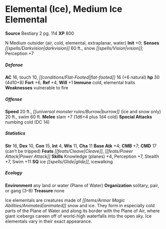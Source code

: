 ﻿---
cssclass: [monsters]
title1: Elemental (Ice), Medium Ice Elemental
title2: Medium Ice Elemental
CR: 3
sources:
- name: Bestiary 2
  page: 114
  link: http://paizo.com/pathfinderRPG/v5748btpy8hif
XP: 800
alignment: N
size: Medium
type: outsider
subtypes:
- air
- cold
- elemental
- extraplanar
- water
initiative:
  bonus: 0
senses:
  darkvision: 60
  snow vision: true
AC:
  AC: 16
  touch: 10
  flat_footed: 16
  components:
    natural: 6
HP:
  HP: 30
  long: 4d10+8
saves:
  fort: 6
  ref: 4
  will: 1
immunities:
- cold
- elemental traits
weaknesses:
- vulnerable to fire
speeds:
  base: 20
  burrow (ice and snow only): 20
  swim: 60
attacks:
  melee:
  - - text: slam +7 (1d6+4 plus 1d4 cold)
      entries:
      - - damage: 1d6+4
        - damage: 1d4
          type: cold
      attack: slam
      bonus:
      - 7
  special:
  - numbing cold (DC 14)
ability_scores:
  STR: 16
  DEX: 10
  CON: 15
  INT: 4
  WIS: 11
  CHA: 11
BAB: 4
CMB: 7
CMD: 17
CMD_other: can't be tripped
feats:
- name: Cleave
- name: Power Attack
skills:
  Knowledge (planes): 4
  Perception: 7
  Stealth: 7
  Swim: 11
special_qualities:
- ice glide
- icewalking
ecology:
  environment: any land or water (Plane of Water)
  organization: solitary, pair, or gang (3-8)
  treasure_type: none
desc_long: Ice elementals are creatures made of animated snow and ice. They form in
  especially cold parts of the Plane of Water and along its border with the Plane
  of Air, where giant icebergs careen off of world-high waterfalls into the open sky.
  Ice elementals vary in their exact appearance.

---

# Elemental (Ice), Medium Ice Elemental

**Source** Bestiary 2 pg. 114
**XP** 800

N Medium outsider (air, cold, elemental, extraplanar, water)
**Init** +0; **Senses** _[[spells/Darkvision|darkvision]]_ 60 ft., snow _[[spells/Vision|vision]]_; Perception +7

##### Defense

**AC** 16, touch 10, _[[conditions/Flat-Footed|flat-footed]]_ 16 (+6 natural)
**hp** 30 (4d10+8)
**Fort** +6, **Ref** +4, **Will** +1
**Immune** cold, elemental traits
**Weaknesses** vulnerable to fire

##### Offense
**Speed** 20 ft., _[[universal monster rules/Burrow|burrow]]_ (ice and snow only) 20 ft., swim 60 ft.
**Melee** slam +7 (1d6+4 plus 1d4 cold)
**Special Attacks** numbing cold (DC 14)

##### Statistics
**Str** 16, **Dex** 10, **Con** 15, **Int** 4, **Wis** 11, **Cha** 11
**Base Atk** +4; **CMB** +7; **CMD** 17 (can’t be tripped)
**Feats** _[[feats/Cleave|Cleave]]_, _[[feats/Power Attack|Power Attack]]_
**Skills** Knowledge (planes) +4, Perception +7, Stealth +7, Swim +11
**SQ** ice _[[spells/Glide|glide]]_, icewalking

##### Ecology

**Environment** any land or water (Plane of Water)
**Organization** solitary, pair, or gang (3–8)
**Treasure** none

Ice elementals are creatures made of _[[items/Armor Magic Abilities/Animated|animated]]_ snow and ice. They form in especially cold parts of the Plane of Water and along its border with the Plane of Air, where giant icebergs careen off of world-high waterfalls into the open sky. Ice elementals vary in their exact appearance.
